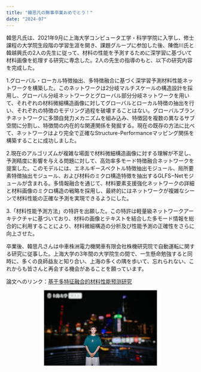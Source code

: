 ```yaml
---
title: "韓思凡の無事卒業おめでとう！"
date: "2024-07"
---
```


韓思凡氏は、2021年9月に上海大学コンピュータ工学・科学学院に入学し、修士課程の大学院生段階の学習生涯を開き、課題グループに参加した後、陳僑川氏と韓越興氏の2人の先生に従って、材料の性能を予測するために深学習に基づいて材料画像を処理する研究に専念した。2人の先生の指導のもと、以下の研究内容を完成した。

1.グローバル・ローカル特徴抽出、多特徴融合に基づく深学習予測材料性能ネットワークを構築した。このネットワークは2分岐マルチスケールの構造設計を採用し、グローバル分岐ネットワークとグローバル部分分岐ネットワークを用いて、それぞれの材料微細構造画像に対してグローバルとローカル特徴の抽出を行い、それぞれの特徴のモデリング過程を破壊することはない。グローバルブランチネットワークに多頭自発力メカニズムを組み込み、特徴図を複数の異なるサブ空間に分割し、特徴間の内在的な関連関係を発掘する。現在の既存の方法に比べて、ネットワークはより完全で正確なStructure-Performanceマッピング関係を構築することに成功しました。

2.現在のアルゴリズムが複雑な場面で材料微細構造画像に対する理解が不足し、予測精度に影響を与える問題に対して、高効率多モード特徴融合ネットワークを提案した。このモデルには、エネルギースペクトル特徴抽出モジュール、局所要素特徴抽出モジュール、および材料のミクロ構造特徴を抽出するGLFS−Netモジュールが含まれる。多情報融合を通じて、材料要素支援強化ネットワークの詳細と材料画像のミクロ構造の戦略を採用し、最終的にはネットワークが複雑なシーンで材料性能の正確な予測を実現できるようにした。

3.「材料性能予測方法」の特許を出願した。この特許は軽量級ネットワークアーキテクチャに基づいており、材料の画像とテキストを結合した多モード情報を総合的に利用することにより、材料微細構造の分析及び性能予測の正確性をさらに向上させた。

卒業後、韓思凡さんは中車株洲電力機関車有限会社株機研究院で自動運転に関する研究に従事した。上海大学の3年間の大学院生の間で、一生懸命勉強すると同時に、多くの良師益友と知り合い、上海の多くの隅を歩いて、忘れられない、これからも皆さんと再会する機会があることを願っています。
  
論文へのリンク：[基于多特征融合的材料性能预测研究](/paper/2024/han_p)

<p align="center">
  <img src="/images/indexPic/2024/han.png" alt="韩思凡照片" style="width:60%" />
</p>